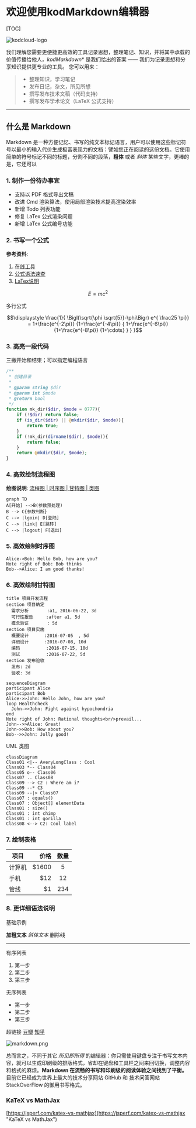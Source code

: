 # 欢迎使用kodMarkdown编辑器

[TOC]



![kodcloud-logo](http://static.kodcloud.com/index/images/common/ico.ico)


我们理解您需要更便捷更高效的工具记录思想，整理笔记、知识，并将其中承载的价值传播给他人，*kodMarkdown** 是我们给出的答案 —— 我们为记录思想和分享知识提供更专业的工具。 您可以用来：

> * 整理知识，学习笔记
> * 发布日记，杂文，所见所想
> * 撰写发布技术文稿（代码支持）
> * 撰写发布学术论文（LaTeX 公式支持）


------

## 什么是 Markdown

Markdown 是一种方便记忆、书写的纯文本标记语言，用户可以使用这些标记符号以最小的输入代价生成极富表现力的文档：譬如您正在阅读的这份文档。它使用简单的符号标记不同的标题，分割不同的段落，**粗体** 或者 *斜体* 某些文字，更棒的是，它还可以

### 1. 制作一份待办事宜

- 支持以 PDF 格式导出文稿
- 改进 Cmd 渲染算法，使用局部渲染技术提高渲染效率
- 新增 Todo 列表功能
- 修复 LaTex 公式渲染问题
- 新增 LaTex 公式编号功能

### 2. 书写一个公式
**参考资料**: 
 1. [在线工具](http://tool.oschina.net/js/mathml/index.html)
 2. [公式语法速查](http://xiang.leanote.com/post/introduction-to-mathjax-and-latex-expression)
 3. [LaTex说明](https://khan.github.io/KaTeX/function-support.html)

$$E=mc^2$$

多行公式
```math
\displaystyle 
    \frac{1}{
        \Bigl(\sqrt{\phi \sqrt{5}}-\phi\Bigr) e^{
        \frac25 \pi}} = 1+\frac{e^{-2\pi}} {1+\frac{e^{-4\pi}} {
        1+\frac{e^{-6\pi}}
        {1+\frac{e^{-8\pi}}
         {1+\cdots} }
        } 
    }
```

### 3. 高亮一段代码

三撇开始和结束；可以指定编程语言
```php
/**
 * 创建目录
 *
 * @param string $dir
 * @param int $mode
 * @return bool
 */
function mk_dir($dir, $mode = 0777){
	if (!$dir) return false;
	if (is_dir($dir) || @mkdir($dir, $mode)){
		return true;
	}
	if (!mk_dir(dirname($dir), $mode)){
		return false;
	}
	return @mkdir($dir, $mode);
}
```

### 4. 高效绘制流程图
**绘图说明**: [流程图 | 时序图 | 甘特图 | 类图](http://blog.csdn.net/wangyaninglm/article/details/52887045)
```mermaid
graph TD
A[开始] -->B(参数预处理)
B --> C{参数判断}
C --> |lgoin| D[登陆]
C --> |link| E[跳转]
C --> |logout| F[退出]
```

### 5. 高效绘制时序图

```seq
Alice->Bob: Hello Bob, how are you?
Note right of Bob: Bob thinks
Bob-->Alice: I am good thanks!
```

### 6. 高效绘制甘特图
```gantt
title 项目开发流程
section 项目确定
  需求分析       :a1, 2016-06-22, 3d
  可行性报告     :after a1, 5d
  概念验证       : 5d
section 项目实施
  概要设计      :2016-07-05  , 5d
  详细设计      :2016-07-08, 10d
  编码          :2016-07-15, 10d
  测试          :2016-07-22, 5d
section 发布验收
  发布: 2d
  验收: 3d
```

```
sequenceDiagram
participant Alice
participant Bob
Alice->>John: Hello John, how are you?
loop Healthcheck
  John->>John: Fight against hypochondria
end
Note right of John: Rational thoughts<br/>prevail...
John-->>Alice: Great!
John->>Bob: How about you?
Bob-->>John: Jolly good!
```

UML 类图

```mermaid
classDiagram
Class01 <|-- AveryLongClass : Cool
Class03 *-- Class04
Class05 o-- Class06
Class07 .. Class08
Class09 --> C2 : Where am i?
Class09 --* C3
Class09 --|> Class07
Class07 : equals()
Class07 : Object[] elementData
Class01 : size()
Class01 : int chimp
Class01 : int gorilla
Class08 <--> C2: Cool label
```

### 7. 绘制表格

| 项目        | 价格   |  数量  |
| --------   | -----:  | :----:  |
| 计算机     | \$1600 |   5     |
| 手机        |   \$12   |   12   |
| 管线        |    \$1    |  234  |

### 8. 更详细语法说明

基础示例

**加粗文本**
*斜体文本*
~~删除线~~

----

有序列表
 1. 第一步
 2. 第二步
 3. 第三步


无序列表
 - 第一步
 - 第二步
 - 第三步

超链接
   [豆瓣](http://douban.com)
   [知乎](http://zhihu.com)


![markdown.png](http://static.kodcloud.com/static/images/markdown.png)

总而言之，不同于其它 *所见即所得* 的编辑器：你只需使用键盘专注于书写文本内容，就可以生成印刷级的排版格式，省却在键盘和工具栏之间来回切换，调整内容和格式的麻烦。**Markdown 在流畅的书写和印刷级的阅读体验之间找到了平衡。** 目前它已经成为世界上最大的技术分享网站 GitHub 和 技术问答网站 StackOverFlow 的御用书写格式。



### KaTeX vs MathJax
[https://jsperf.com/katex-vs-mathjax](https://jsperf.com/katex-vs-mathjax "KaTeX vs MathJax")

